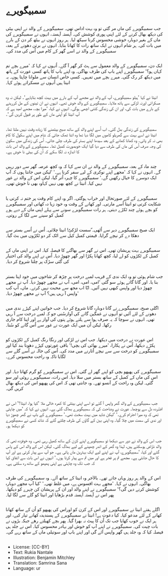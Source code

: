 # سمبیگویرے

##
جب سمبیگویرے کی ماں مر گئی تو وہ بہت اداس تھی۔ سمبیگویرے کے والد نے اپنی بیٹی کی دیکھ بھال کرنے کے لئے اپنی پوری کوشش کی۔ آہستہ آہستہ، انہوں نے سمبیگویرے کی ماں کے بغیر دوبارہ خوشی محسوس کرنا سیکھ لیا۔ ہر روز انہوں نے بیٹھ کر دن کے بارے میں بات کی۔ ہر شام انہوں نے ایک ساتھ رات کا کھانا بنایا۔ انہوں نے برتن دھونے کے بعد، سمبیگویرے کے والد نے اسے گھر کے کام میں اُس کی مدد کی۔

##
ایک دن، سمبیگویرے کے والد معمول سے ہٹ کر گھر آ گئے۔ اُنہوں نے کہا کہ 'میرے بچے تم کہاں ہو؟' سمبیگویرے اپنے باپ کی طرف بھاگی۔ وہ اپنے باپ کا ہاتھ کسی عورت کے ہاتھ میں دیکھ کر رک گئی۔ میرے بچے میں تمہیں۔ کسی خاص انسان سے ملوانا چاہتا ہوں۔ یہ انیتا ہیں اُنہوں نے مسکراتے ہوئے کہا۔

##
انیتا نے کہا 'ہیلو سمبیگویرے، آپ کے والد نے مجھے آپ کے بارے میں بہت کچھ بتایاہے'۔ لیکن نہ وہ مسکرائی اورنہ لڑکی سے ہاتھ ملایا۔ سمبیگویرے کے والد خوش تھے۔ انہوں نے ان تینوں کے مل کررہنے کے بارے میں بات کی، اور ان کی زندگی کتنی اچھی ہوگی۔ انہوں نے کہا، 'میرا بچہ، مجھے امید ہے کہ آپ انیتا کو آپنی ماں کے طور پر قبول کریں گی'۔

##
سمبیگویرے کی زندگی بدل گئی۔ اب اُسے اپنے والد کے ساتھ صبح بیٹھنے کا زیادہ وقت نہیں ملتا تھا۔ انیتا نے اسے بہت سے گھریلو کاموں میں لگا دیا تھا وہ اتنا تھک جاتی کہ شام میں اپنے سکول کا کام بھی نہ کر پاتی۔ وہ کھانا کھانے کے بعد سیدھا اپنے بستر کی طرف چلی جاتی۔ اُس کی زندگی میں سکون کی وجہ صرف اُس کی ماں کی طرف سے دیا گیا ایک خوبصورت کمبل تھا۔ سمبیگویرے کے والد اس بات کا اندازہ نہ لگا سکے کہ اُن کی بیٹی نا خوش ہے۔

##
چند ماہ کے بعد، سمبیگویرے کے والد نے ان سے کہا کہ وہ کچھ عرصہ گھر سے دور رہیں گے۔ انہوں نے کہا کہ 'مجھے اپنے نوکری کے لیے سفر کرنا ہے۔' 'لیکن میں جانتا ہوں کہ آپ ایک دوسرے کا خیال رکھیں گے۔' سمبیگویرے کا چہرہ اُتر گیا، لیکن اس کے والد نے غور نہیں کیا۔ انیتا نے کچھ بھی نہیں کہاوہ بھی نا خوش تھی۔

##
سمبیگویرے کے لئے صورتحال اور خراب ہوگئی۔ اگر وہ اپنے کام وقت پر ختم نہ کرتی یا شکایت کرتی تو انیتا اُسے مارتی۔ اور کھانے کے وقت وہ خود زیا دہ کھاتی اور سمبیگویرے کو بچے ہوئے چند ٹکڑے دیتی۔ ہر رات سمبیگویرے سونے سے پہلے اپنی ماں کے دیے ہوے کمبل کو سینے سے لگا کے روتی۔

##
ایک صبح سمبیگویرے دیر سے اُٹھی۔ ّسست لڑکیٗ! انیتا چلائی۔ اُس نے اُسے بستر سے دھکا دے کر نیچے گرایا۔ قیمتی کمبل کیل سے اٹک کر دو ٹکڑوں میں بٹ گیا۔

##
سمبیگویرے بہت پریشان تھی۔ اس نے گھر سے بھاگنے کا فیصلہ کیا۔ اس نے اپنی ماں کے کمبل کے ٹکڑوں کو لے لیا، کچھ کھانا پکڑا اور گھر چھوڑ دیا۔ اُس نے اپنے والد کی اختیار کی گئی سڑک پر چلنا شروع کر دیا۔

##
جب شام ہوئی تو وہ ایک ندی کے قریب لمبے درخت پر چڑھ کر شاخوں میں خود اپنا بستر بنا یا۔ اور گانا گاتے ہوئے سو گئی 'امی، امی، امی، آپ نے مجھے چھوڑ دیا۔ آپ نے مجھے چھوڑ دیا اور واپس کبھی نہیں آئیں۔ ابّا اب مجھ سے محبت نہیں کرتے۔ ماں، آپ کب واپس آ رہی ہیں؟ آپ نے مجھے چھوڑ دیا۔'

##
اگلی صبح، سمبیگویرے نے گانا دوبارہ گانا شروع کر دیا۔ جب خواتین اپنے کپڑے ندی میں دھونے کے لئے آئیں تو اُنہوں نے غمگین گانے کی آوازسُنی جو کہ لمبے درخت سے آ رہی تھی۔ انہوں نے سوچا کہ یہ صرف ہوا سے ہلتے ہوئے پتوں کی آواز ہے اور اپنا کام جاری رکھا۔ لیکن اُن میں ایک عورت نے غور سے اُس گانے کو سُنا۔

##
اس عورت نے درخت میں دیکھا۔ جب اس نے لڑکی اور رنگا رنگ کمبل کے ٹکڑوں کو پکڑے دیکھا، اُس نے پکارا، 'میرے بھائی کی بچی!' باقی عورتوں کپڑے دھونا بند کیا اور سمبیگویرے کو درخت سے سے نیچے اُتارنے میں مدد کی۔ اُس کی خالہ نے اُسے گلے سے لگایا تاکہ وہ راحت محسوس کرے۔

##
سمبیگویرے کی پھپھو بچی کو اپنے گھر لے گئی۔ اس نے سمبیگویرے کو گرم کھانا دیا۔ اور اس کی ماں کے کمبل کے ساتھ بستر میں سلا دیا۔ اس رات، سمبیگویرے روئی اور سو گئی۔ لیکن وہ راحت کے آنسو تھے۔ وہ جانتی تھی کہ اس کی پھپھو اس کی دیکھ بھال کریں گی۔

##
جب سمبیگویرے کے والد گھر واپس آ گئے تو اسے اپنی بیٹئی کا کمرہ خالی ملا 'کیا ہوا، انیتا؟' اس نے افسُردہ دل سے پوچھا۔ عورت نے وضاحت کی کہ سمبیگویرے بھاگ گئی ہے۔ انہوں نے کہا کہ 'میں چاہتی تھی کہ وہ میرا احترام کرے۔' 'لیکن شاید میں بہت سخت تھی۔' سمبیگویرے کے باپ نے گھر چھوڑ دیا اور ندی کی سمت میں چلا گیا۔ وہ اپنی بہن کے گاؤں کی طرف چلتے گئے کہ شائد کسی نے سمبیگویرے کو دیکھا ہو۔

##
جب اس کے والد نے دور سے دیکھا تو سمبیگویرے اپنے کزن کے ساتھ کھیل رہی تھی۔ وہ خوفزدہ تھی کہ والد ناراض ہوسکتے ہیں، لہذا وہ گھر کے اندر چھپنے کے لیے بھاگ گئی۔ لیکن اس کے والد اس کے پاس گئے اور کہا، 'سمبیگویرے، آپ نے اپنے لیے ایک بہترین ماں پائی ہے۔ جو آپ سے پیار کرتی ہے اور آپ کا حال جانتی ہے۔ مجھے تم پر فخر ہے اور میں تم سے پیار کرتا ہوں۔' انہوں نے اس بات سے اتفاق کیا کہ جب تک وہ چاہتی ہے اپنی پھپھو کے ساتھ رہ سکتی ہے۔

##
اس کے والد ہر روز وہاں جاتے تھے۔ بالآخر وہ انیتا کے ساتھ آئے۔ وہ سمبیگویرے کی طرف بھاگی۔ انہوں نے کہا۔ 'مجھے بہت افسوس ہے، میں غلط تھی۔' 'کیا آپ مجھے دوبارہ کوشش کرنے دیں گی؟' سمبیگویرے نے اپنے والد اور ان کے پریشان کن چہرے کو دیکھا۔ پھر اس نے آہستہ آہستہ قدم بڑھایا اور انیتا کو گلے سے لگا لیا۔

##
اگلے ہفتے انیتا نے سمبیگویرے اور اس کے کزن کو اوراس کی پھپھو کو اُن کے ساتھ کھانا کھانے کے لئے مدعو کیا۔ کیا دعوت ہے! انیتا نے سمبیگویرے کے پسندیدہ کھانے تیار کیے، اور ہر ایک نے خوب کھایا جب تک اُن کا پیٹ نہ بھرا گیا۔ پھر بچے کھیلتے رھے جبکہ بڑوں نے بات چیت کی۔ سمبیگویرے نے اپنے آپ کو خوش اور بہادر محسوس کیا۔ اس نے جلد ہی فیصلہ کیا کہ وہ جلد ہی گھر واپس آئے گی اور اپنے باپ اور سوتیلی ماں کے ساتھ رہے گی۔

##
* License: [CC-BY]
* Text: Rukia Nantale
* Illustration: Benjamin Mitchley
* Translation: Samrina Sana
* Language: ur
